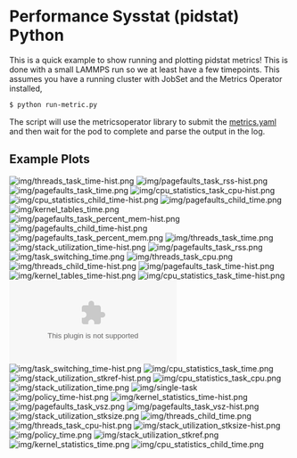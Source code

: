 # Performance Sysstat (pidstat) Python

This is a quick example to show running and plotting pidstat metrics!
This is done with a small LAMMPS run so we at least have a few timepoints.
This assumes you have a running cluster with JobSet and the Metrics Operator installed,

```bash
$ python run-metric.py
```

The script will use the metricsoperator library to submit the [metrics.yaml](metrics.yaml)
and then wait for the pod to complete and parse the output in the log.

## Example Plots

![img/threads_task_time-hist.png](img/threads_task_time-hist.png)
![img/pagefaults_task_rss-hist.png](img/pagefaults_task_rss-hist.png)
![img/pagefaults_task_time.png](img/pagefaults_task_time.png)
![img/cpu_statistics_task_cpu-hist.png](img/cpu_statistics_task_cpu-hist.png)
![img/cpu_statistics_child_time-hist.png](img/cpu_statistics_child_time-hist.png)
![img/pagefaults_child_time.png](img/pagefaults_child_time.png)
![img/kernel_tables_time.png](img/kernel_tables_time.png)
![img/pagefaults_task_percent_mem-hist.png](img/pagefaults_task_percent_mem-hist.png)
![img/pagefaults_child_time-hist.png](img/pagefaults_child_time-hist.png)
![img/pagefaults_task_percent_mem.png](img/pagefaults_task_percent_mem.png)
![img/threads_task_time.png](img/threads_task_time.png)
![img/stack_utilization_time-hist.png](img/stack_utilization_time-hist.png)
![img/pagefaults_task_rss.png](img/pagefaults_task_rss.png)
![img/task_switching_time.png](img/task_switching_time.png)
![img/threads_task_cpu.png](img/threads_task_cpu.png)
![img/threads_child_time-hist.png](img/threads_child_time-hist.png)
![img/pagefaults_task_time-hist.png](img/pagefaults_task_time-hist.png)
![img/kernel_tables_time-hist.png](img/kernel_tables_time-hist.png)
![img/cpu_statistics_task_time-hist.png](img/cpu_statistics_task_time-hist.png)
![img/metrics.csv](img/metrics.csv)
![img/task_switching_time-hist.png](img/task_switching_time-hist.png)
![img/cpu_statistics_task_time.png](img/cpu_statistics_task_time.png)
![img/stack_utilization_stkref-hist.png](img/stack_utilization_stkref-hist.png)
![img/cpu_statistics_task_cpu.png](img/cpu_statistics_task_cpu.png)
![img/stack_utilization_time.png](img/stack_utilization_time.png)
![img/single-task](img/single-task)
![img/policy_time-hist.png](img/policy_time-hist.png)
![img/kernel_statistics_time-hist.png](img/kernel_statistics_time-hist.png)
![img/pagefaults_task_vsz.png](img/pagefaults_task_vsz.png)
![img/pagefaults_task_vsz-hist.png](img/pagefaults_task_vsz-hist.png)
![img/stack_utilization_stksize.png](img/stack_utilization_stksize.png)
![img/threads_child_time.png](img/threads_child_time.png)
![img/threads_task_cpu-hist.png](img/threads_task_cpu-hist.png)
![img/stack_utilization_stksize-hist.png](img/stack_utilization_stksize-hist.png)
![img/policy_time.png](img/policy_time.png)
![img/stack_utilization_stkref.png](img/stack_utilization_stkref.png)
![img/kernel_statistics_time.png](img/kernel_statistics_time.png)
![img/cpu_statistics_child_time.png](img/cpu_statistics_child_time.png)
